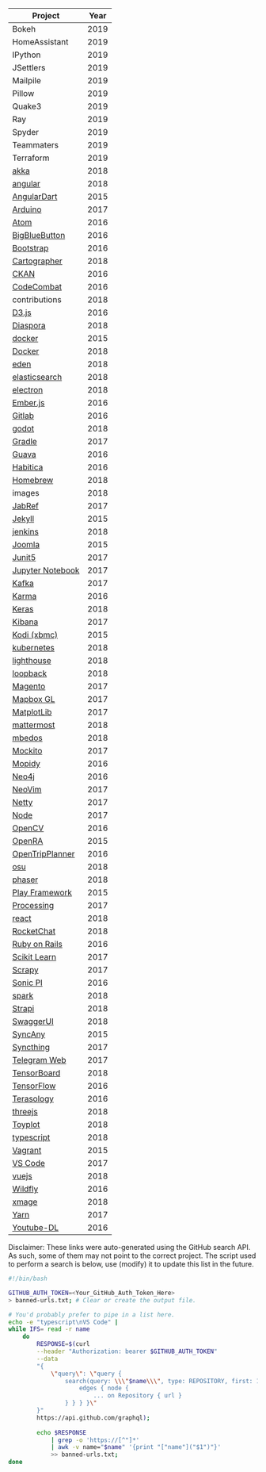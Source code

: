 | Project                                                                    | Year |
| -------------------------------------------------------------------------- | ---- |
| Bokeh | 	2019 |  | 
| HomeAssistant |	2019   | 
| IPython	 | 2019 |  | 
| JSettlers | 	2019 |  | 
| Mailpile | 	2019 |  | 
| Pillow	 | 2019 |  | 
| Quake3 | 	2019 |  | 
| Ray	 | 2019 |  | 
| Spyder | 	2019 |  | 
| Teammaters | 	2019 |  | 
| Terraform |	2019 |
| [akka](https://github.com/akka/akka)                                       | 2018 |
| [angular](https://github.com/angular/angular)                              | 2018 |
| [AngularDart](https://github.com/dart-lang/angular)                        | 2015 |
| [Arduino](https://github.com/arduino/Arduino)                              | 2017 |
| [Atom](https://github.com/atom/atom)                                       | 2016 |
| [BigBlueButton](https://github.com/bigbluebutton/bigbluebutton)            | 2016 |
| [Bootstrap](https://github.com/twbs/bootstrap)                             | 2016 |
| [Cartographer](https://github.com/googlecartographer/cartographer)         | 2018 |
| [CKAN](https://github.com/ckan/ckan)                                       | 2016 |
| [CodeCombat](https://github.com/codecombat/codecombat)                     | 2016 |
| contributions                                                              | 2018 |
| [D3.js](https://github.com/d3/d3)                                          | 2016 |
| [Diaspora](https://github.com/diaspora/diaspora)                           | 2018 |
| [docker](https://github.com/docker/engine)                                 | 2015 |
| [Docker](https://github.com/docker/toolbox)                                | 2018 |
| [eden](https://github.com/sahana/eden)                                     | 2018 |
| [elasticsearch](https://github.com/elastic/elasticsearch)                  | 2018 |
| [electron](https://github.com/electron/electron)                           | 2018 |
| [Ember.js](https://github.com/emberjs/ember.js)                            | 2016 |
| [Gitlab](https://github.com/gitlabhq/gitlabhq)                             | 2016 |
| [godot](https://github.com/godotengine/godot)                              | 2018 |
| [Gradle](https://github.com/gradle/gradle)                                 | 2017 |
| [Guava](https://github.com/google/guava)                                   | 2016 |
| [Habitica](https://github.com/HabitRPG/habitica)                           | 2016 |
| [Homebrew](https://github.com/Homebrew/brew)                               | 2018 |
| images                                                                     | 2018 |
| [JabRef](https://github.com/JabRef/jabref)                                 | 2017 |
| [Jekyll](https://github.com/jekyll/jekyll)                                 | 2015 |
| [jenkins](https://github.com/jenkinsci/jenkins)                            | 2018 |
| [Joomla](https://github.com/joomla/joomla-cms)                             | 2015 |
| [Junit5](https://github.com/junit-team/junit5)                             | 2017 |
| [Jupyter Notebook](https://github.com/jupyter/notebook)                    | 2017 |
| [Kafka](https://github.com/apache/kafka)                                   | 2017 |
| [Karma](https://github.com/karma-runner/karma)                             | 2016 |
| [Keras](https://github.com/keras-team/keras)                               | 2018 |
| [Kibana](https://github.com/elastic/kibana)                                | 2017 |
| [Kodi (xbmc)](https://github.com/xbmc/xbmc)                                | 2015 |
| [kubernetes](https://github.com/kubernetes/kubernetes)                     | 2018 |
| [lighthouse](https://github.com/GoogleChrome/lighthouse)                   | 2018 |
| [loopback](https://github.com/strongloop/loopback)                         | 2018 |
| [Magento](https://github.com/magento/magento2)                             | 2017 |
| [Mapbox GL](https://github.com/mapbox/mapbox-gl-js)                        | 2017 |
| [MatplotLib](https://github.com/matplotlib/matplotlib)                     | 2017 |
| [mattermost](https://github.com/mattermost/mattermost-server)              | 2018 |
| [mbedos](https://github.com/ARMmbed/mbed-os/)                              | 2018 |
| [Mockito](https://github.com/mockito/mockito)                              | 2017 |
| [Mopidy](https://github.com/mopidy/mopidy)                                 | 2016 |
| [Neo4j](https://github.com/neo4j/neo4j)                                    | 2016 |
| [NeoVim](https://github.com/neovim/neovim)                                 | 2017 |
| [Netty](https://github.com/netty/netty)                                    | 2017 |
| [Node](https://github.com/nodejs/node)                                     | 2017 |
| [OpenCV](https://github.com/opencv/opencv)                                 | 2016 |
| [OpenRA](https://github.com/OpenRA/OpenRA)                                 | 2015 |
| [OpenTripPlanner](https://github.com/opentripplanner/OpenTripPlanner)      | 2016 |
| [osu](https://github.com/ppy/osu)                                          | 2018 |
| [phaser](https://github.com/photonstorm/phaser)                            | 2018 |
| [Play Framework](https://github.com/playframework/playframework)           | 2015 |
| [Processing](https://github.com/processing/processing)                     | 2017 |
| [react](https://github.com/facebook/react)                                 | 2018 |
| [RocketChat](https://github.com/RocketChat/hubot-rocketchat)               | 2018 |
| [Ruby on Rails](https://github.com/rails/rails)                            | 2016 |
| [Scikit Learn](https://github.com/scikit-learn/scikit-learn)               | 2017 |
| [Scrapy](https://github.com/scrapy/scrapy)                                 | 2017 |
| [Sonic PI](https://github.com/samaaron/sonic-pi)                           | 2016 |
| [spark](https://github.com/apache/spark)                                   | 2018 |
| [Strapi](https://github.com/strapi/strapi)                                 | 2018 |
| [SwaggerUI](https://github.com/swagger-api/swagger-ui)                     | 2018 |
| [SyncAny](https://github.com/syncany/syncany)                              | 2015 |
| [Syncthing](https://github.com/syncthing/syncthing)                        | 2017 |
| [Telegram Web](https://github.com/zhukov/webogram)                         | 2017 |
| [TensorBoard](https://github.com/tensorflow/tensorboard)                   | 2018 |
| [TensorFlow](https://github.com/tensorflow/tensorflow)                     | 2016 |
| [Terasology](https://github.com/MovingBlocks/Terasology)                   | 2016 |
| [threejs](https://github.com/mrdoob/three.js/)                             | 2018 |
| [Toyplot](https://github.com/sandialabs/toyplot)                           | 2018 |
| [typescript](https://github.com/Microsoft/TypeScript)                      | 2018 |
| [Vagrant](https://github.com/hashicorp/vagrant)                            | 2015 |
| [VS Code](https://github.com/Microsoft/vscode)                             | 2017 |
| [vuejs](https://github.com/vuejs/vue)                                      | 2018 |
| [Wildfly](https://github.com/wildfly/wildfly)                              | 2016 |
| [xmage](https://github.com/magefree/mage)                                  | 2018 |
| [Yarn](https://github.com/yarnpkg/yarn)                                    | 2017 |
| [Youtube-DL](https://github.com/rg3/youtube-dl)                            | 2016 |

Disclaimer: These links were auto-generated using the GitHub search API. As such, some of them may not point to the correct project. The script used to perform a search is below, use (modify) it to update this list in the future.

```bash
#!/bin/bash

GITHUB_AUTH_TOKEN=<Your_GitHub_Auth_Token_Here>
> banned-urls.txt; # Clear or create the output file.

# You'd probably prefer to pipe in a list here. 
echo -e "typescript\nVS Code" |
while IFS= read -r name
    do
        RESPONSE=$(curl                                                     \
        --header "Authorization: bearer $GITHUB_AUTH_TOKEN"                 \
        --data                                                              \
        "{                                                                  \
            \"query\": \"query {                                            \
                search(query: \\\"$name\\\", type: REPOSITORY, first: 1) {  \
                    edges { node {                                          \
                        ... on Repository { url }                           \
                } } } }\"                                                   \
        }"                                                                  \
        https://api.github.com/graphql);
        
        echo $RESPONSE                                                      \
            | grep -o 'https://[^"]*'                                       \
            | awk -v name="$name" '{print "["name"]("$1")"}'                \
            >> banned-urls.txt;
done
```
